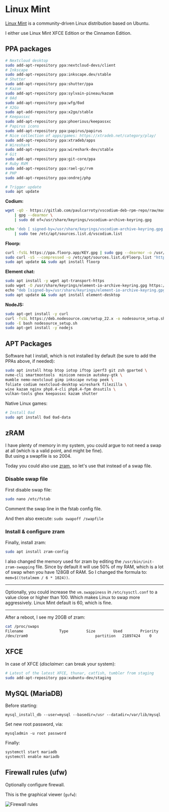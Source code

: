 # Linux Mint

[Linux Mint](https://linuxmint.com/) is a community-driven Linux distribution based on Ubuntu.

I either use Linux Mint XFCE Edition or the Cinnamon Edition.

## PPA packages

```sh
# Nextcloud desktop
sudo add-apt-repository ppa:nextcloud-devs/client
# Inkscape
sudo add-apt-repository ppa:inkscape.dev/stable
# Shutter
sudo add-apt-repository ppa:shutter/ppa
# Kazam
sudo add-apt-repository ppa:sylvain-pineau/kazam
# 0Ad
sudo add-apt-repository ppa:wfg/0ad
# X2Go
sudo apt-add-repository ppa:x2go/stable
# Keepassxc
sudo add-apt-repository ppa:phoerious/keepassxc
# Papirus icons
sudo add-apt-repository ppa:papirus/papirus
# Nice collection of apps/games: https://xtradeb.net/category/play/
sudo add-apt-repository ppa:xtradeb/apps
# Wireshark
sudo add-apt-repository ppa:wireshark-dev/stable
# Git
sudo add-apt-repository ppa:git-core/ppa
# Ruby RVM
sudo add-apt-repository ppa:rael-gc/rvm
# PHP
sudo add-apt-repository ppa:ondrej/php

# Trigger update
sudo apt update
```

**Codium:**

```sh
wget -qO - https://gitlab.com/paulcarroty/vscodium-deb-rpm-repo/raw/master/pub.gpg \
    | gpg --dearmor \
    | sudo dd of=/usr/share/keyrings/vscodium-archive-keyring.gpg

echo 'deb [ signed-by=/usr/share/keyrings/vscodium-archive-keyring.gpg ] https://download.vscodium.com/debs vscodium main' \
    | sudo tee /etc/apt/sources.list.d/vscodium.list
```

**Floorp:**

```sh
curl -fsSL https://ppa.floorp.app/KEY.gpg | sudo gpg --dearmor -o /usr/share/keyrings/Floorp.gpg
sudo curl -sS --compressed -o /etc/apt/sources.list.d/Floorp.list "https://ppa.floorp.app/Floorp.list"
sudo apt update && sudo apt install floorp
```

**Element chat:**

```sh
sudo apt install -y wget apt-transport-https
‍sudo wget -O /usr/share/keyrings/element-io-archive-keyring.gpg https://packages.element.io/debian/element-io-archive-keyring.gpg
‍echo "deb [signed-by=/usr/share/keyrings/element-io-archive-keyring.gpg] https://packages.element.io/debian/ default main" | sudo tee /etc/apt/sources.list.d/element-io.list
sudo apt update && sudo apt install element-desktop
```

**NodeJS:**

```sh
sudo apt-get install -y curl
curl -fsSL https://deb.nodesource.com/setup_22.x -o nodesource_setup.sh
sudo -E bash nodesource_setup.sh
sudo apt-get install -y nodejs
```

## APT Packages

Software hat I install, which is not installed by default (be sure to add the PPAs above, if needed):

```sh
sudo apt install htop btop iotop iftop iperf3 git zsh gparted \
nvme-cli smartmontools  minicom neovim autokey-gtk \
mumble nemo-nextcloud gimp inkscape nvtop peek \
foliate codium nextcloud-desktop wireshark filezilla \
wine kazam nginx php8.4-cli php8.4-fpm dnsutils \
vulkan-tools ghex keepassxc kazam shutter
```

Native Linux games:

```sh
# Install 0ad
sudo apt install 0ad 0ad-data
```

## zRAM

I have plenty of memory in my system, you could argue to not need a swap at all (which is a valid point, and might be fine).  
But using a swapfile is so 2004. 

Today you could also use [zram](https://wiki.archlinux.org/title/Zram), so let's use that instead of a swap file.

### Disable swap file

First disable swap file:

```sh
sudo nano /etc/fstab
```

Comment the swap line in the fstab config file.

And then also execute: `sudo swapoff /swapfile`

### Install & configure zram

Finally, install zram:

```sh
sudo apt install zram-config
```

I also changed the memory used for zram by editing the `/usr/bin/init-zram-swapping` file. Since by default it will use 50% of my RAM, which is a lot of swap when you have 128GB of RAM. So I changed the formula to: `mem=$((totalmem / 6 * 1024))`.

---

Optionally, you could increase the `vm.swappiness` in `/etc/sysctl.conf` to a value close or higher than 100. Which makes Linux to swap more aggressively. Linux Mint default is 60, which is fine.

---

After a reboot, I see my 20GB of zram:

```sh
cat /proc/swaps                                                                                          
Filename				Type		Size		Used		Priority
/dev/zram0                              partition	21897424	0		5
```

## XFCE

In case of XFCE (_disclaimer:_ can break your system):

```sh
# Latest of the latest XFCE, thunar, catfish, tumbler from staging
sudo add-apt-repository ppa:xubuntu-dev/staging
```

## MySQL (MariaDB)

Before starting:

`mysql_install_db --user=mysql --basedir=/usr --datadir=/var/lib/mysql`

Set new root password, via:

`mysqladmin -u root password`

Finally:

```sh
systemctl start mariadb
systemctl enable mariadb
```

## Firewall rules (ufw)

Optionally configure firewall.

This is the graphical viewer (`gufw`):

![Firewall rules](firewall_rules.png)
